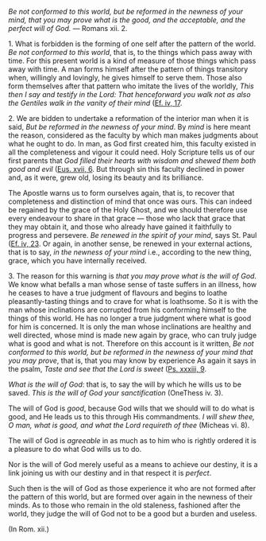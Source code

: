 
_Be not conformed to this world, but be reformed in the newness of your mind, that you may prove what is the good, and the acceptable, and the perfect will of God._ — Romans xii. 2.

1\. What is forbidden is the forming of one self after the pattern of the world. _Be not conformed to this world_, that is, to the things which pass away with time. For this present world is a kind of measure of those things which pass away with time. A man forms himself after the pattern of things transitory when, willingly and lovingly, he gives himself to serve them. Those also form themselves after that pattern who imitate the lives of the worldly, _This then I say and testify in the Lord: That henceforward you walk not as also the Gentiles walk in the vanity of their mind_ ([Ef. iv, 17](https://vulgata.online/bible/Ef.iv?ed=DR2&vfn=DR2.Ef.iv.17:vs).

2\. We are bidden to undertake a reformation of the interior man when it is said, _But be reformed in the newness of your mind_. By _mind_ is here meant the reason, considered as the faculty by which man makes judgments about what he ought to do. In man, as God first created him, this faculty existed in all the completeness and vigour it could need. Holy Scripture tells us of our first parents that _God filled their hearts with wisdom and shewed them both good and evil_ ([Eus. xvii, 6](https://vulgata.online/bible/Eus.xvii?ed=DR2&vfn=DR2.Eus.xvii.6:vs). But through sin this faculty declined in power and, as it were, grew old, losing its beauty and its brilliance.

The Apostle warns us to form ourselves again, that is, to recover that completeness and distinction of mind that once was ours. This can indeed be regained by the grace of the Holy Ghost, and we should therefore use every endeavour to share in that grace — those who lack that grace that they may obtain it, and those who already have gained it faithfully to progress and persevere. _Be renewed in the spirit of your mind_, says St. Paul ([Ef. iv, 23](https://vulgata.online/bible/Ef.iv?ed=DR2&vfn=DR2.Ef.iv.23:vs). Or again, in another sense, be renewed in your external actions, that is to say, _in the newness of your mind_ i.e., according to the new thing, grace, which you have internally received.

3\. The reason for this warning is _that you may prove what is the will of God_. We know what befalls a man whose sense of taste suffers in an illness, how he ceases to have a true judgment of flavours and begins to loathe pleasantly-tasting things and to crave for what is loathsome. So it is with the man whose inclinations are corrupted from his conforming himself to the things of this world. He has no longer a true judgment where what is good for him is concerned. It is only the man whose inclinations are healthy and well directed, whose mind is made new again by grace, who can truly judge what is good and what is not. Therefore on this account is it written, _Be not conformed to this world, but be reformed in the newness of your mind that you may prove_, that is, that you may know by experience As again it says in the psalm, _Taste and see that the Lord is sweet_ ([Ps. xxxiii, 9](https://vulgata.online/bible/Ps.xxxiii?ed=DR2&vfn=DR2.Ps.xxxiii.9:vs).

_What is the will of God_: that is, to say the will by which he wills us to be saved. _This is the will of God your sanctification_ (OneThess iv. 3).

The will of God is _good_, because God wills that we should will to do what is good, and He leads us to this through His commandments. _I will shew thee, O man, what is good, and what the Lord requireth of thee_ (Micheas vi. 8).

The will of God is _agreeable_ in as much as to him who is rightly ordered it is a pleasure to do what God wills us to do.

Nor is the will of God merely useful as a means to achieve our destiny, it is a link joining us with our destiny and in that respect it is _perfect_.

Such then is the will of God as those experience it who are not formed after the pattern of this world, but are formed over again in the newness of their minds. As to those who remain in the old staleness, fashioned after the world, they judge the will of God not to be a good but a burden and useless.

(In Rom. xii.)

